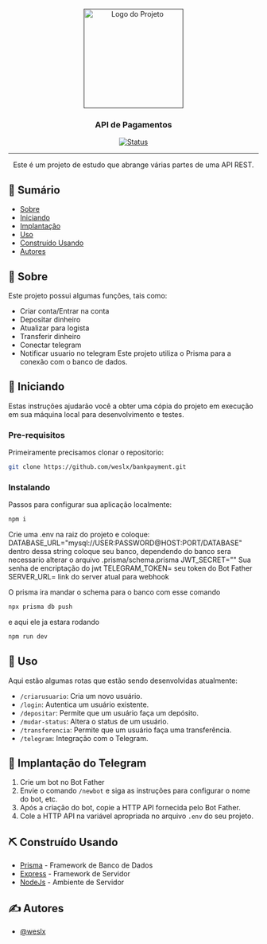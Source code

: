 <p align="center">
  <a href="" rel="noopener">
    <img width=200px height=200px src="https://i.imgur.com/6wj0hh6.jpg" alt="Logo do Projeto">
  </a>
</p>

<h3 align="center">API de Pagamentos</h3>

<div align="center">

[![Status](https://img.shields.io/badge/status-active-success.svg)]()

</div>


---

<p align="center"> Este é um projeto de estudo que abrange várias partes de uma API REST.
    <br> 
</p>

## 📝 Sumário

- [Sobre](#sobre)
- [Iniciando](#iniciando)
- [Implantação](#implantacao)
- [Uso](#uso)
- [Construído Usando](#construido-usando)
- [Autores](#autores)


## 🧐 Sobre <a name = "sobre"></a>

Este projeto possui algumas funções, tais como:
- Criar conta/Entrar na conta
- Depositar dinheiro
- Atualizar para logista
- Transferir dinheiro
- Conectar telegram
- Notificar usuario no telegram
Este projeto utiliza o Prisma para a conexão com o banco de dados.

## 🏁 Iniciando <a name = "iniciando"></a>

Estas instruções ajudarão você a obter uma cópia do projeto em execução em sua máquina local para desenvolvimento e testes.

### Pre-requisitos

Primeiramente precisamos clonar o repositorio:

``` bash
git clone https://github.com/weslx/bankpayment.git
```

### Instalando

Passos para configurar sua aplicação localmente:

``` bash
npm i
```
Crie uma .env na raiz do projeto e coloque: 
DATABASE_URL="mysql://USER:PASSWORD@HOST:PORT/DATABASE" dentro dessa string coloque seu banco, dependendo do banco sera necessario alterar o arquivo .prisma/schema.prisma
JWT_SECRET="" Sua senha de encriptação do jwt
TELEGRAM_TOKEN= seu token do Bot Father
SERVER_URL= link do server atual para webhook

O prisma ira mandar o schema para o banco com esse comando

``` bash
npx prisma db push
```

e aqui ele ja estara rodando

``` bash
npm run dev
```

## 🎈 Uso <a name="uso"></a>

Aqui estão algumas rotas que estão sendo desenvolvidas atualmente:

- `/criarusuario`: Cria um novo usuário.
- `/login`: Autentica um usuário existente.
- `/depositar`: Permite que um usuário faça um depósito.
- `/mudar-status`: Altera o status de um usuário.
- `/transferencia`: Permite que um usuário faça uma transferência.
- `/telegram`: Integração com o Telegram.
  
## 🚀 Implantação do Telegram <a name = "implantacao"></a>

1. Crie um bot no Bot Father
2. Envie o comando `/newbot` e siga as instruções para configurar o nome do bot, etc.
3. Após a criação do bot, copie a HTTP API fornecida pelo Bot Father.
4. Cole a HTTP API na variável apropriada no arquivo `.env` do seu projeto.


## ⛏️ Construído Usando <a name = "construido-usando"></a>

- [Prisma](https://www.prisma.io/) - Framework de Banco de Dados
- [Express](https://expressjs.com/) - Framework de Servidor
- [NodeJs](https://nodejs.org/en/) - Ambiente de Servidor

## ✍️ Autores <a name = "autores"></a>

- [@weslx](https://github.com/weslx)
